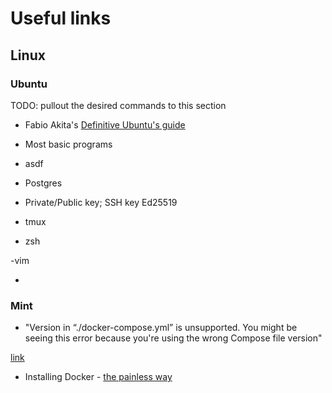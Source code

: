 # Useful links

## Linux

### Ubuntu

TODO: pullout the desired commands to this section
- Fabio Akita's [Definitive Ubuntu's guide](https://www.youtube.com/watch?v=epiyExCyb2s)

- Most basic programs

- asdf

- Postgres

- Private/Public key; SSH key Ed25519

- tmux

- zsh

-vim

- 

### Mint

- "Version in “./docker-compose.yml” is unsupported. You might be seeing this error because you're using the wrong Compose file version"

[link](https://stackoverflow.com/questions/42139982/version-in-docker-compose-yml-is-unsupported-you-might-be-seeing-this-error)

- Installing Docker - [the painless way](https://linuxhint.com/install_docker_linux_mint/)
